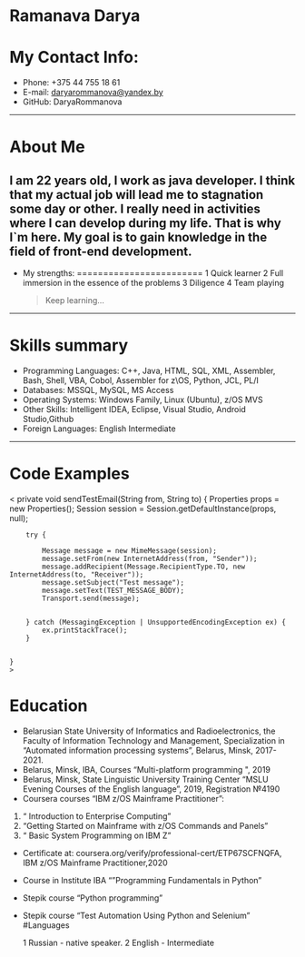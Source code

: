 Ramanava Darya 
========================
My Contact Info:
========================
 * Phone: +375 44 755 18 61
 * E-mail: daryarommanova@yandex.by
 * GitHub: DaryaRommanova
-------------------------
About Me   
========================
I am 22 years old, I work as java developer. I think that my actual job will lead me to stagnation some day or other. I really need in activities where I can develop during my life. That is why I`m here. My goal is to gain knowledge in the field of front-end development.
-------------------------
* My strengths:
========================
    1 Quick learner
    2 Full immersion in the essence of the problems
    3 Diligence
    4 Team playing
	> Keep learning…
-------------------------
# Skills summary
* Programming Languages:	 C++, Java, HTML, SQL, XML, Assembler, Bash, Shell, VBA, Cobol, Assembler for z\OS, Python, JCL, PL/I
* Databases:	MSSQL, MySQL, MS Access
* Operating Systems:	Windows Family, Linux (Ubuntu), z/OS MVS
* Other Skills:	Intelligent IDEA, Eclipse, Visual Studio, Android Studio,Github
* Foreign Languages:	English	Intermediate
-------------------------
# Code Examples
< private void sendTestEmail(String from, String to) {
        Properties props = new Properties();
        Session session = Session.getDefaultInstance(props, null);

        try {

            Message message = new MimeMessage(session);
            message.setFrom(new InternetAddress(from, "Sender"));
            message.addRecipient(Message.RecipientType.TO, new InternetAddress(to, "Receiver"));
            message.setSubject("Test message");
            message.setText(TEST_MESSAGE_BODY);
            Transport.send(message);


        } catch (MessagingException | UnsupportedEncodingException ex) {
            ex.printStackTrace();
        }


    }
	>
# Education
*	Belarusian State University of Informatics and Radioelectronics, the Faculty of Information Technology and Management, Specialization in “Automated information processing systems”, Belarus, Minsk, 2017-2021. 
*	Belarus, Minsk, IBA, Courses “Multi-platform programming ", 2019
*	Belarus, Minsk, State Linguistic University Training Center “MSLU Evening Courses of the English language”, 2019, Registration №4190
*	Coursera courses “IBM z/OS Mainframe Practitioner”:
1.	“ Introduction to Enterprise Computing”
2.	“Getting Started on Mainframe with z/OS Commands and Panels”
3.	“ Basic System Programming on IBM Z”
*	Certificate at: coursera.org/verify/professional-cert/ETP67SCFNQFA, IBM z/OS Mainframe Practitioner,2020
*	Course in Institute IBA “”Programming Fundamentals in Python”
*	Stepik course “Python programming”
*	Stepik course “Test Automation Using Python and Selenium”
#Languages

    1 Russian - native speaker.
    2 English - Intermediate



